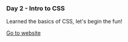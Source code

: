### Day 2 - Intro to CSS

Learned the basics of CSS, let's begin the fun!

[Go to website](http://yeramirez.github.io/dws1/Day-2/intro-to-css.html)
